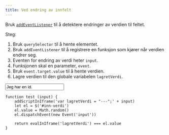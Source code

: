```yaml
---
title: Ved endring av innfelt
---
```


Bruk [`addEventListener`](https://developer.mozilla.org/en-US/docs/Web/API/EventTarget/addEventListener)
til å detektere endringer av verdien til feltet.

Steg:

1. Bruk `querySelector` til å hente elementet.
2. Bruk `addEventListener` til å registrere en funksjon som kjører når verdien endrer seg.
3. Eventen for endring av verdi heter `input`.
4. Funksjonen skal en parameter, `event`.
5. Bruk `event.target.value` til å hente verdien.
6. Lagre verdien til den globale variabelen `lagretVerdi`.

<input id="inn-verdi" type="text" value="Jeg har en id.">


```test
function test (input) {
    addScriptInIframe('var lagretVerdi = "---";' + input)
    let el = $('#inn-verdi')
    el.value = Math.random()
    el.dispatchEvent(new Event('input'))

    return evalInIframe('lagretVerdi') === el.value
}
```